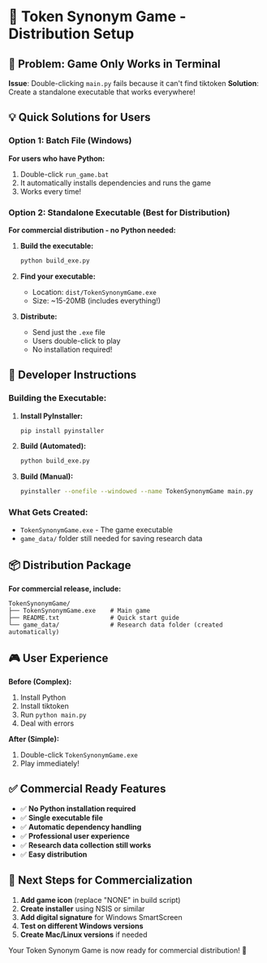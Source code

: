 # 🚀 Token Synonym Game - Distribution Setup

## 🎯 Problem: Game Only Works in Terminal
**Issue**: Double-clicking `main.py` fails because it can't find tiktoken
**Solution**: Create a standalone executable that works everywhere!

## 💡 Quick Solutions for Users

### **Option 1: Batch File (Windows)**
**For users who have Python:**
1. Double-click `run_game.bat` 
2. It automatically installs dependencies and runs the game
3. Works every time!

### **Option 2: Standalone Executable (Best for Distribution)**
**For commercial distribution - no Python needed:**

1. **Build the executable:**
   ```bash
   python build_exe.py
   ```

2. **Find your executable:**
   - Location: `dist/TokenSynonymGame.exe`
   - Size: ~15-20MB (includes everything!)

3. **Distribute:**
   - Send just the `.exe` file
   - Users double-click to play
   - No installation required!

## 🔧 Developer Instructions

### **Building the Executable:**

1. **Install PyInstaller:**
   ```bash
   pip install pyinstaller
   ```

2. **Build (Automated):**
   ```bash
   python build_exe.py
   ```

3. **Build (Manual):**
   ```bash
   pyinstaller --onefile --windowed --name TokenSynonymGame main.py
   ```

### **What Gets Created:**
- `TokenSynonymGame.exe` - The game executable
- `game_data/` folder still needed for saving research data

## 📦 Distribution Package

**For commercial release, include:**
```
TokenSynonymGame/
├── TokenSynonymGame.exe    # Main game
├── README.txt              # Quick start guide
└── game_data/              # Research data folder (created automatically)
```

## 🎮 User Experience

**Before (Complex):**
1. Install Python
2. Install tiktoken  
3. Run `python main.py`
4. Deal with errors

**After (Simple):**
1. Double-click `TokenSynonymGame.exe`
2. Play immediately!

## ✅ Commercial Ready Features

- ✅ **No Python installation required**
- ✅ **Single executable file**  
- ✅ **Automatic dependency handling**
- ✅ **Professional user experience**
- ✅ **Research data collection still works**
- ✅ **Easy distribution**

## 🚀 Next Steps for Commercialization

1. **Add game icon** (replace "NONE" in build script)
2. **Create installer** using NSIS or similar
3. **Add digital signature** for Windows SmartScreen
4. **Test on different Windows versions**
5. **Create Mac/Linux versions** if needed

Your Token Synonym Game is now ready for commercial distribution! 🎉 